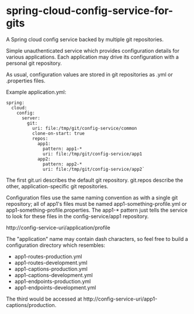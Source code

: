 # spring-cloud-config-service-for-gits
A Spring cloud config service backed by multiple git repositories.

Simple unauthenticated service which provides configuration details for various applications. Each application may drive its  configuration with a personal git repository.

As usual, configuration values are stored in git repositories as .yml or .properties files.

Example application.yml:
```
spring:
  cloud:
    config:
      server:
        git:
          uri: file:/tmp/git/config-service/common
          clone-on-start: true
          repos:
            app1:
              pattern: app1-*
              uri: file:/tmp/git/config-service/app1
            app2:
              pattern: app2-*
              uri: file:/tmp/git/config-service/app2`
```

The first git.uri describes the default git repository. git.repos describe the other, application-specific git repositories.

Configuration files use the same naming convention as with a single git repository; all of app1's files must be named app1-something-profile.yml or app1-something-profile.properties. The app1-* pattern just tells the service to look for these files in the config-service/app1 repository.

http://config-service-uri/application/profile

The "application" name may contain dash characters, so feel free to build a configuration directory which resembles:
- app1-routes-production.yml
- app1-routes-development.yml
- app1-captions-production.yml
- app1-captions-development.yml
- app1-endpoints-production.yml
- app1-endpoints-development.yml

The third would be accessed at http://config-service-uri/app1-captions/production.
